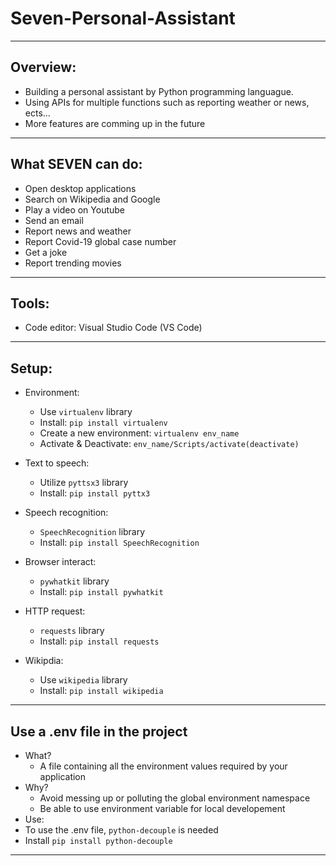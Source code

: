 # Seven-Personal-Assistant
---
## Overview:
- Building a personal assistant by Python programming languague.
- Using APIs for multiple functions such as reporting weather or news, ects...
- More features are comming up in the future
---
##  What SEVEN can do:
- Open desktop applications
- Search on Wikipedia and Google
- Play a video on Youtube 
- Send an email
- Report news and weather
- Report Covid-19 global case number
- Get a joke
- Report trending movies
---
## Tools:
- Code editor: Visual Studio Code (VS Code)
---
## Setup:
- Environment:
  - Use ```virtualenv``` library
  - Install: ```pip install virtualenv```
  - Create a new environment: ```virtualenv env_name```
  - Activate & Deactivate: ```env_name/Scripts/activate(deactivate)```

- Text to speech: 
  - Utilize ```pyttsx3``` library
  - Install: ```pip install pyttx3```
- Speech recognition:
  - ```SpeechRecognition``` library
  - Install: ```pip install SpeechRecognition ```
- Browser interact:
  - ```pywhatkit``` library
  - Install: ```pip install pywhatkit```
- HTTP request:
  - ```requests``` library
  - Install: ```pip install requests```
- Wikipdia:
  - Use ```wikipedia``` library
  - Install: ```pip install wikipedia```
---
## Use a .env file in the project
- What?
  - A file containing all the environment values required by your application
- Why?
  - Avoid messing up or polluting the global environment namespace
  - Be able to use environment variable for local developement
 - Use: 
  - To use the .env file, ```python-decouple``` is needed
  - Install ```pip install python-decouple```
---

